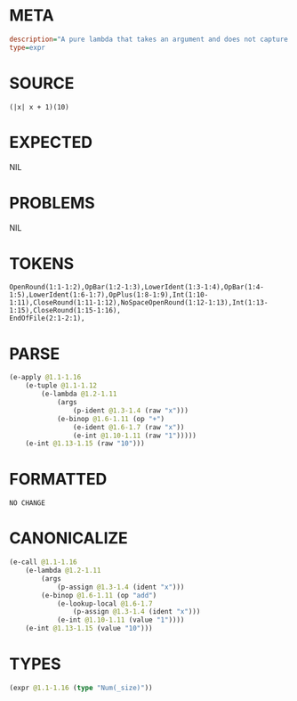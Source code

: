 # META
~~~ini
description="A pure lambda that takes an argument and does not capture from its environment."
type=expr
~~~
# SOURCE
~~~roc
(|x| x + 1)(10)
~~~
# EXPECTED
NIL
# PROBLEMS
NIL
# TOKENS
~~~zig
OpenRound(1:1-1:2),OpBar(1:2-1:3),LowerIdent(1:3-1:4),OpBar(1:4-1:5),LowerIdent(1:6-1:7),OpPlus(1:8-1:9),Int(1:10-1:11),CloseRound(1:11-1:12),NoSpaceOpenRound(1:12-1:13),Int(1:13-1:15),CloseRound(1:15-1:16),
EndOfFile(2:1-2:1),
~~~
# PARSE
~~~clojure
(e-apply @1.1-1.16
	(e-tuple @1.1-1.12
		(e-lambda @1.2-1.11
			(args
				(p-ident @1.3-1.4 (raw "x")))
			(e-binop @1.6-1.11 (op "+")
				(e-ident @1.6-1.7 (raw "x"))
				(e-int @1.10-1.11 (raw "1")))))
	(e-int @1.13-1.15 (raw "10")))
~~~
# FORMATTED
~~~roc
NO CHANGE
~~~
# CANONICALIZE
~~~clojure
(e-call @1.1-1.16
	(e-lambda @1.2-1.11
		(args
			(p-assign @1.3-1.4 (ident "x")))
		(e-binop @1.6-1.11 (op "add")
			(e-lookup-local @1.6-1.7
				(p-assign @1.3-1.4 (ident "x")))
			(e-int @1.10-1.11 (value "1"))))
	(e-int @1.13-1.15 (value "10")))
~~~
# TYPES
~~~clojure
(expr @1.1-1.16 (type "Num(_size)"))
~~~
